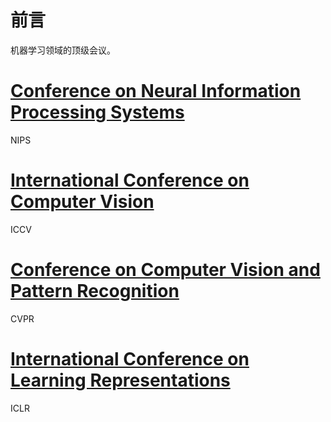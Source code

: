 # 前言

机器学习领域的顶级会议。



# [Conference on Neural Information Processing Systems](https://en.wikipedia.org/wiki/Conference_on_Neural_Information_Processing_Systems)

NIPS
# [International Conference on Computer Vision](https://en.wikipedia.org/wiki/International_Conference_on_Computer_Vision)

ICCV

# [Conference on Computer Vision and Pattern Recognition](https://en.wikipedia.org/wiki/Conference_on_Computer_Vision_and_Pattern_Recognition)

CVPR


# [International Conference on Learning Representations](https://en.wikipedia.org/wiki/International_Conference_on_Learning_Representations)

ICLR